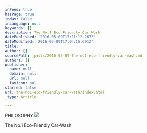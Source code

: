 ```yaml
---
inFeed: true
hasPage: true
inNav: false
inLanguage: null
keywords: []
description: The No.1 Eco-Friendly Car-Wash
datePublished: '2016-05-09T17:11:12.267Z'
dateModified: '2016-05-09T17:04:15.691Z'
title: ''
author: []
sourcePath: _posts/2016-05-09-the-no1-eco-friendly-car-wash.md
authors: []
publisher:
  name: null
  domain: null
  url: null
  favicon: null
starred: false
url: the-no1-eco-friendly-car-wash/index.html
_type: Article

---
```

PHILOSOPHY
![](https://the-grid-user-content.s3-us-west-2.amazonaws.com/36d2730d-c788-4f8d-9a65-962ceef2438e.jpg)

The No.1 Eco-Friendly Car-Wash